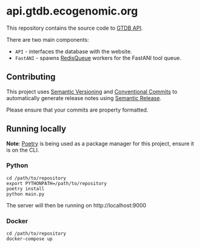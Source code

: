 # api.gtdb.ecogenomic.org

This repository contains the source code to [GTDB API](https://api.gtdb.ecogenomic.org/).

There are two main components:

* `API` - interfaces the database with the website.
* `FastANI` - spawns [RedisQueue](https://python-rq.org/) workers for the FastANI tool queue.

## Contributing

This project uses [Semantic Versioning](http://semver.org/) and [Conventional Commits](https://conventionalcommits.org/)
to automatically generate release notes using [Semantic Release](https://semantic-release.gitbook.io/semantic-release/).

Please ensure that your commits are property formatted.

## Running locally

__Note__: [Poetry](https://python-poetry.org/) is being used as a package manager for this project, ensure it is on the
CLI.

### Python

```shell
cd /path/to/repository
export PYTHONPATH=/path/to/repository
poetry install
python main.py
```

The server will then be running on http://localhost:9000

### Docker

```shell
cd /path/to/repository
docker-compose up
```
